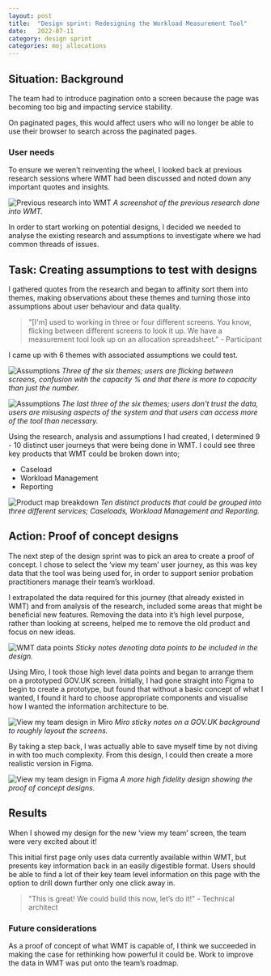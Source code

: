 ```yaml
---
layout: post
title:  "Design sprint: Redesigning the Workload Measurement Tool"
date:   2022-07-11
category: design sprint
categories: moj allocations
---
```


## Situation: Background
The team had to introduce pagination onto a screen because the page was becoming too big and impacting service stability.

On paginated pages, this would affect users who will no longer be able to use their browser to search across the paginated pages. 

### User needs
To ensure we weren't reinventing the wheel, I looked back at previous research sessions where WMT had been discussed and noted down any important quotes and insights.

![Previous research into WMT](/portfolio/assets/images/wmt-design-sprint/WMT_research.png "A screenshot of the previous research done into WMT")
*A screenshot of the previous research done into WMT.*

In order to start working on potential designs, I decided we needed to analyse the existing research and assumptions to investigate where we had common threads of issues.

## Task: Creating assumptions to test with designs
I gathered quotes from the research and began to affinity sort them into themes, making observations about these themes and turning those into assumptions about user behaviour and data quality.

> "[I'm] used to working in three or four different screens. You know, flicking between different screens to look it up. We have a measurement tool look up on an allocation spreadsheet." - Participant

I came up with 6 themes with associated assumptions we could test.

![Assumptions](/portfolio/assets/images/wmt-design-sprint/WMT_assumptions1.png "Three of the six themes; users are flicking between screens, confusion with the capacity % and that there is more to capacity than just the number")
*Three of the six themes; users are flicking between screens, confusion with the capacity % and that there is more to capacity than just the number.*

![Assumptions](/portfolio/assets/images/wmt-design-sprint/WMT_assumptions2.png "The last three of the six themes; users don't trust the data, users are misusing aspects of the system and that users can access more of the tool than necessary")
*The last three of the six themes; users don't trust the data, users are misusing aspects of the system and that users can access more of the tool than necessary.*

Using the research, analysis and assumptions I had created, I determined 9 - 10 distinct user journeys that were being done in WMT. I could see three key products that WMT could be broken down into;
- Caseload
- Workload Management
- Reporting

![Product map breakdown](/portfolio/assets/images/wmt-design-sprint/product_map.png "Ten distinct products that could be grouped into three different services; Caseloads, Workload Management and Reporting")
*Ten distinct products that could be grouped into three different services; Caseloads, Workload Management and Reporting.*

## Action: Proof of concept designs
The next step of the design sprint was to pick an area to create a proof of concept. I chose to select the ‘view my team’ user journey, as this was key data that the tool was being used for, in order to support senior probation practitioners manage their team’s workload.

I extrapolated the data required for this journey (that already existed in WMT) and from analysis of the research, included some areas that might be beneficial new features.  Removing the data into it’s high level purpose, rather than looking at screens, helped me to remove the old product and focus on new ideas.

![WMT data points](/portfolio/assets/images/wmt-design-sprint/WMT_data_points.png "Sticky notes denoting data points to be included in the design")
*Sticky notes denoting data points to be included in the design.*

Using Miro, I took those high level data points and began to arrange them on a prototyped GOV.UK screen. Initially, I had gone straight into Figma to begin to create a prototype, but found that without a basic concept of what I wanted, I found it hard to choose appropriate components and visualise how I wanted the information architecture to be.

![View my team design in Miro](/portfolio/assets/images/wmt-design-sprint/miro_design.png "Miro sticky notes on a GOV.UK background to roughly layout the screens")
*Miro sticky notes on a GOV.UK background to roughly layout the screens.*

By taking a step back, I was actually able to save myself time by not diving in with too much complexity. From this design, I could then create a more realistic version in Figma.

![View my team design in Figma](/portfolio/assets/images/wmt-design-sprint/view_my_team.png "A more high fidelity design showing the proof of concept designs")
*A more high fidelity design showing the proof of concept designs.*

## Results
When I showed my design for the new ‘view my team’ screen, the team were very excited about it!

This initial first page only uses data currently available within WMT, but presents key information back in an easily digestible format. Users should be able to find a lot of their key team level information on this page with the option to drill down further only one click away in.

> "This is great! We could build this now, let’s do it!" - Technical architect

### Future considerations
As a proof of concept of what WMT is capable of, I think we succeeded in making the case for rethinking how powerful it could be. Work to improve the data in WMT was put onto the team’s roadmap.
